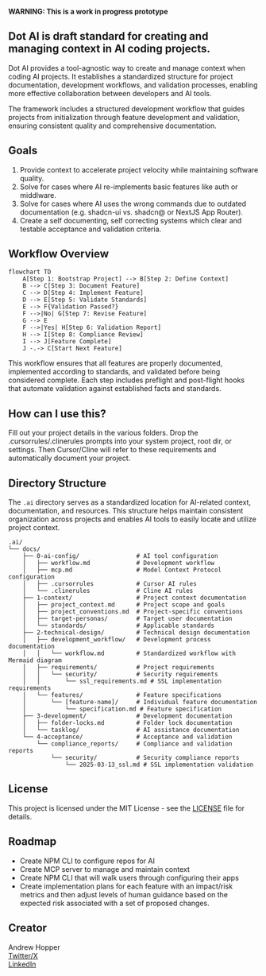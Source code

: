 **WARNING: This is a work in progress prototype**

## Dot AI is draft standard for creating and managing context in AI coding projects.

Dot AI provides a tool-agnostic way to create and manage context when coding AI projects. It establishes a standardized structure for project documentation, development workflows, and validation processes, enabling more effective collaboration between developers and AI tools.

The framework includes a structured development workflow that guides projects from initialization through feature development and validation, ensuring consistent quality and comprehensive documentation.

## Goals

1. Provide context to accelerate project velocity while maintaining software quality.
2. Solve for cases where AI re-implements basic features like auth or middlware.
3. Solve for cases where AI uses the wrong commands due to outdated documentation (e.g. shadcn-ui vs. shadcn@ or NextJS App Router).
4. Create a self documenting, self correcting systems which clear and testable acceptance and validation criteria.

## Workflow Overview
```mermaid
flowchart TD
    A[Step 1: Bootstrap Project] --> B[Step 2: Define Context]
    B --> C[Step 3: Document Feature]
    C --> D[Step 4: Implement Feature]
    D --> E[Step 5: Validate Standards]
    E --> F{Validation Passed?}
    F -->|No| G[Step 7: Revise Feature]
    G --> E
    F -->|Yes| H[Step 6: Validation Report]
    H --> I[Step 8: Compliance Review]
    I --> J[Feature Complete]
    J -.-> C[Start Next Feature]
```


This workflow ensures that all features are properly documented, implemented according to standards, and validated before being considered complete. Each step includes preflight and post-flight hooks that automate validation against established facts and standards.

## How can I use this?

Fill out your project details in the various folders.  Drop the .cursorrules/.clinerules prompts into your system project, root dir, or settings.  Then Cursor/Cline will refer to these requirements and automatically document your project.

## Directory Structure

The `.ai` directory serves as a standardized location for AI-related context, documentation, and resources. This structure helps maintain consistent organization across projects and enables AI tools to easily locate and utilize project context.

```
.ai/
└── docs/
    ├── 0-ai-config/                # AI tool configuration
    │   ├── workflow.md             # Development workflow 
    │   ├── mcp.md                  # Model Context Protocol configuration
    │   ├── .cursorrules            # Cursor AI rules
    │   └── .clinerules             # Cline AI rules
    ├── 1-context/                  # Project context documentation
    │   ├── project_context.md      # Project scope and goals
    │   ├── project_conventions.md  # Project-specific conventions
    │   ├── target-personas/        # Target user documentation
    │   └── standards/              # Applicable standards
    ├── 2-technical-design/         # Technical design documentation
    │   ├── development_workflow/   # Development process documentation
    │   │   └── workflow.md         # Standardized workflow with Mermaid diagram
    │   ├── requirements/           # Project requirements
    │   │   └── security/           # Security requirements
    │   │       └── ssl_requirements.md # SSL implementation requirements
    │   └── features/               # Feature specifications
    │       └── [feature-name]/     # Individual feature documentation
    │           └── specification.md # Feature specification
    ├── 3-development/              # Development documentation
    │   ├── folder-locks.md         # Folder lock documentation
    │   └── tasklog/                # AI assistance documentation
    └── 4-acceptance/               # Acceptance and validation
        └── compliance_reports/     # Compliance and validation reports
            └── security/           # Security compliance reports
                └── 2025-03-13_ssl.md # SSL implementation validation
```

## License

This project is licensed under the MIT License - see the [LICENSE](LICENSE) file for details.

## Roadmap

- Create NPM CLI to configure repos for AI
- Create MCP server to manage and maintain context
- Create NPM CLI that will walk users through configuring their apps
- Create implementation plans for each feature with an impact/risk metrics and then adjust levels of human guidance based on the expected risk associated with a set of proposed changes.

## Creator

Andrew Hopper  
[Twitter/X](https://x.com/andrewhopper)  
[LinkedIn](https://linkedin.com/in/andrewhopper)
